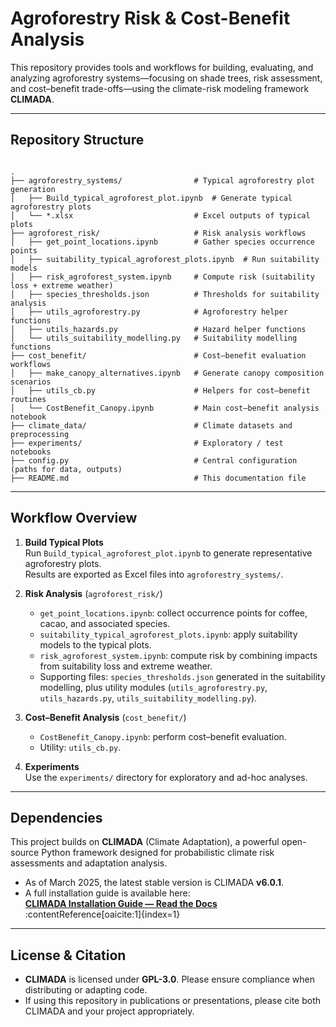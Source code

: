
# Agroforestry Risk & Cost-Benefit Analysis

This repository provides tools and workflows for building, evaluating, and analyzing agroforestry systems—focusing on shade trees, risk assessment, and cost–benefit trade-offs—using the climate-risk modeling framework **CLIMADA**.

---

## Repository Structure

```

.
├── agroforestry_systems/                # Typical agroforestry plot generation
│   ├── Build_typical_agroforest_plot.ipynb  # Generate typical agroforestry plots
│   └── *.xlsx                           # Excel outputs of typical plots
├── agroforest_risk/                     # Risk analysis workflows
│   ├── get_point_locations.ipynb        # Gather species occurrence points
│   ├── suitability_typical_agroforest_plots.ipynb  # Run suitability models
│   ├── risk_agroforest_system.ipynb     # Compute risk (suitability loss + extreme weather)
│   ├── species_thresholds.json          # Thresholds for suitability analysis
│   ├── utils_agroforestry.py            # Agroforestry helper functions
│   ├── utils_hazards.py                 # Hazard helper functions
│   └── utils_suitability_modelling.py   # Suitability modelling functions
├── cost_benefit/                        # Cost–benefit evaluation workflows
│   ├── make_canopy_alternatives.ipynb   # Generate canopy composition scenarios
│   ├── utils_cb.py                      # Helpers for cost–benefit routines
│   └── CostBenefit_Canopy.ipynb         # Main cost–benefit analysis notebook
├── climate_data/                        # Climate datasets and preprocessing
├── experiments/                         # Exploratory / test notebooks
├── config.py                            # Central configuration (paths for data, outputs)
├── README.md                            # This documentation file

````

---

## Workflow Overview

1. **Build Typical Plots**  
   Run `Build_typical_agroforest_plot.ipynb` to generate representative agroforestry plots.  
   Results are exported as Excel files into `agroforestry_systems/`.

2. **Risk Analysis** (`agroforest_risk/`)  
   - `get_point_locations.ipynb`: collect occurrence points for coffee, cacao, and associated species.  
   - `suitability_typical_agroforest_plots.ipynb`: apply suitability models to the typical plots.  
   - `risk_agroforest_system.ipynb`: compute risk by combining impacts from suitability loss and extreme weather.  
   - Supporting files: `species_thresholds.json` generated in the suitability modelling, plus utility modules (`utils_agroforestry.py`, `utils_hazards.py`, `utils_suitability_modelling.py`).

3. **Cost–Benefit Analysis** (`cost_benefit/`)  
   - `CostBenefit_Canopy.ipynb`: perform cost–benefit evaluation.  
   - Utility: `utils_cb.py`.

4. **Experiments**  
   Use the `experiments/` directory for exploratory and ad-hoc analyses.

---

## Dependencies

This project builds on **CLIMADA** (Climate Adaptation), a powerful open-source Python framework designed for probabilistic climate risk assessments and adaptation analysis.

- As of March 2025, the latest stable version is CLIMADA **v6.0.1**.
- A full installation guide is available here:  
  **[CLIMADA Installation Guide — Read the Docs](https://climada-python.readthedocs.io/en/stable/guide/install.html)** :contentReference[oaicite:1]{index=1}

---

## License & Citation

* **CLIMADA** is licensed under **GPL-3.0**. Please ensure compliance when distributing or adapting code.
* If using this repository in publications or presentations, please cite both CLIMADA and your project appropriately.

